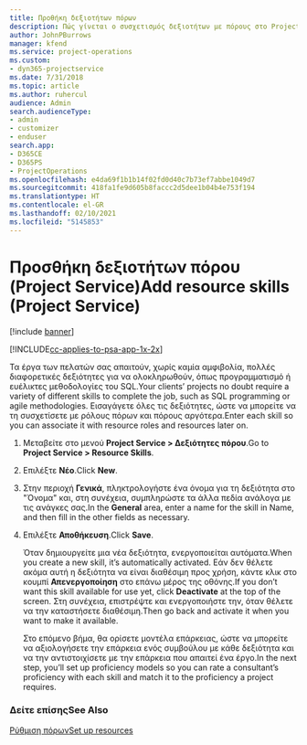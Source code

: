 ```yaml
---
title: Προθήκη δεξιοτήτων πόρων
description: Πώς γίνεται ο συσχετισμός δεξιοτήτων με πόρους στο Project Service
author: JohnPBurrows
manager: kfend
ms.service: project-operations
ms.custom:
- dyn365-projectservice
ms.date: 7/31/2018
ms.topic: article
ms.author: ruhercul
audience: Admin
search.audienceType:
- admin
- customizer
- enduser
search.app:
- D365CE
- D365PS
- ProjectOperations
ms.openlocfilehash: e4da69f1b1b14f02fd0d40c7b73ef7abbe1049d7
ms.sourcegitcommit: 418fa1fe9d605b8faccc2d5dee1b04b4e753f194
ms.translationtype: HT
ms.contentlocale: el-GR
ms.lasthandoff: 02/10/2021
ms.locfileid: "5145853"
---
```

# <a name="add-resource-skills-project-service"></a><span data-ttu-id="b2f27-103">Προσθήκη δεξιοτήτων πόρου (Project Service)</span><span class="sxs-lookup"><span data-stu-id="b2f27-103">Add resource skills (Project Service)</span></span>

[!include [banner](../includes/psa-now-project-operations.md)]

[!INCLUDE[cc-applies-to-psa-app-1x-2x](../includes/cc-applies-to-psa-app-1x-2x.md)]

<span data-ttu-id="b2f27-104">Τα έργα των πελατών σας απαιτούν, χωρίς καμία αμφιβολία, πολλές διαφορετικές δεξιότητες για να ολοκληρωθούν, όπως προγραμματισμό ή ευέλικτες μεθοδολογίες του SQL.</span><span class="sxs-lookup"><span data-stu-id="b2f27-104">Your clients’ projects no doubt require a variety of different skills to complete the job, such as SQL programming or agile methodologies.</span></span> <span data-ttu-id="b2f27-105">Εισαγάγετε όλες τις δεξιότητες, ώστε να μπορείτε να τη συσχετίσετε με ρόλους πόρων και πόρους αργότερα.</span><span class="sxs-lookup"><span data-stu-id="b2f27-105">Enter each skill so you can associate it with resource roles and resources later on.</span></span>  
  
1. <span data-ttu-id="b2f27-106">Μεταβείτε στο μενού **Project Service > Δεξιότητες πόρου**.</span><span class="sxs-lookup"><span data-stu-id="b2f27-106">Go to **Project Service > Resource Skills**.</span></span>  
  
2. <span data-ttu-id="b2f27-107">Επιλέξτε **Νέο**.</span><span class="sxs-lookup"><span data-stu-id="b2f27-107">Click **New**.</span></span>  
  
3. <span data-ttu-id="b2f27-108">Στην περιοχή **Γενικά**, πληκτρολογήστε ένα όνομα για τη δεξιότητα στο "Όνομα" και, στη συνέχεια, συμπληρώστε τα άλλα πεδία ανάλογα με τις ανάγκες σας.</span><span class="sxs-lookup"><span data-stu-id="b2f27-108">In the **General** area, enter a name for the skill in Name, and then fill in the other fields as necessary.</span></span>  
  
4. <span data-ttu-id="b2f27-109">Επιλέξτε **Αποθήκευση**.</span><span class="sxs-lookup"><span data-stu-id="b2f27-109">Click **Save**.</span></span>  
  
   <span data-ttu-id="b2f27-110">Όταν δημιουργείτε μια νέα δεξιότητα, ενεργοποιείται αυτόματα.</span><span class="sxs-lookup"><span data-stu-id="b2f27-110">When you create a new skill, it’s automatically activated.</span></span> <span data-ttu-id="b2f27-111">Εάν δεν θέλετε ακόμα αυτή η δεξιότητα να είναι διαθέσιμη προς χρήση, κάντε κλικ στο κουμπί **Απενεργοποίηση** στο επάνω μέρος της οθόνης.</span><span class="sxs-lookup"><span data-stu-id="b2f27-111">If you don’t want this skill available for use yet, click **Deactivate** at the top of the screen.</span></span> <span data-ttu-id="b2f27-112">Στη συνέχεια, επιστρέψτε και ενεργοποιήστε την, όταν θέλετε να την καταστήσετε διαθέσιμη.</span><span class="sxs-lookup"><span data-stu-id="b2f27-112">Then go back and activate it when you want to make it available.</span></span>  
  
   <span data-ttu-id="b2f27-113">Στο επόμενο βήμα, θα ορίσετε μοντέλα επάρκειας, ώστε να μπορείτε να αξιολογήσετε την επάρκεια ενός συμβούλου με κάθε δεξιότητα και να την αντιστοιχίσετε με την επάρκεια που απαιτεί ένα έργο.</span><span class="sxs-lookup"><span data-stu-id="b2f27-113">In the next step, you’ll set up proficiency models so you can rate a consultant’s proficiency with each skill and match it to the proficiency a project requires.</span></span>  
  
### <a name="see-also"></a><span data-ttu-id="b2f27-114">Δείτε επίσης</span><span class="sxs-lookup"><span data-stu-id="b2f27-114">See Also</span></span>  
 [<span data-ttu-id="b2f27-115">Ρύθμιση πόρων</span><span class="sxs-lookup"><span data-stu-id="b2f27-115">Set up resources</span></span>](../psa/set-up-resources.md)
